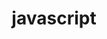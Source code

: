 ---
title: javascript
category: skills
image: ../../assets/images/skills/javascript.svg
sortIdx: 39
---